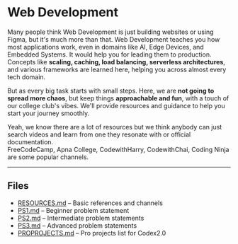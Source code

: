 # Web Development

Many people think Web Development is just building websites or using Figma, but it's much more than that. Web Development teaches you how most applications work, even in domains like AI, Edge Devices, and Embedded Systems. It would help you for leading them to production. Concepts like **scaling, caching, load balancing, serverless architectures**, and various frameworks are learned here, helping you across almost every tech domain.

But as every big task starts with small steps. Here, we are **not going to spread more chaos**, but keep things **approachable and fun**, with a touch of our college club's vibes. We'll provide resources and guidance to help you start your journey smoothly.

Yeah, we know there are a lot of resources but we think anybody can just search videos and learn from one they resonate with or official documentation.  
FreeCodeCamp, Apna College, CodewithHarry, CodewithChai, Coding Ninja are some popular channels.

---

## Files
- [RESOURCES.md](./RESOURCES.md) – Basic references and channels  
- [PS1.md](./PS1.md) – Beginner problem statement  
- [PS2.md](./PS2.md) – Intermediate problem statements  
- [PS3.md](./PS3.md) – Advanced problem statements  
- [PROPROJECTS.md](./PROPROJECTS.md) – Pro projects list for Codex2.0

